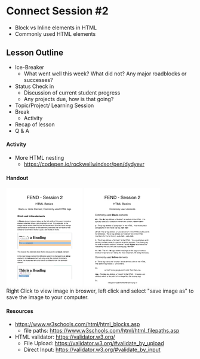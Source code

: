 # Connect Session #2

  * Block vs Inline elements in HTML
  * Commonly used HTML elements

## Lesson Outline

  * Ice-Breaker
    * What went well this week?  What did not?  Any major roadblocks or successes?
  * Status Check in
    * Discussion of current student progress
    * Any projects due, how is that going?
  * Topic/Project/ Learning Session
  * Break
    * Activity
  * Recap of lesson
  * Q & A

#### Activity

  * More HTML nesting
    * https://codepen.io/rockwellwindsor/pen/dydyevr

#### Handout

  <img src="./assets/fend_session_2_handout_1.png" width="204" height="264"/>
  <img src="./assets/fend_session_2_handout_2.png" width="204" height="264"/>
  <figcaption>Right Click to view image in broswer, left click and select "save image as" to save the image to your computer.</figcaption>

#### Resources

  * https://www.w3schools.com/html/html_blocks.asp
    * file paths: https://www.w3schools.com/html/html_filepaths.asp
  * HTML validator: https://validator.w3.org/
    * File Upload: https://validator.w3.org/#validate_by_upload
    * Direct Input: https://validator.w3.org/#validate_by_input